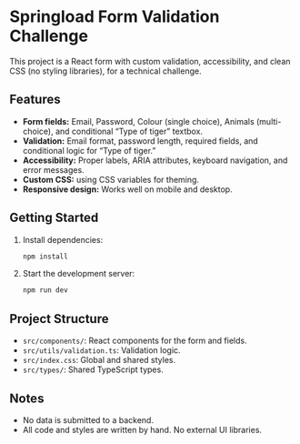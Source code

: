 # Springload Form Validation Challenge

This project is a React form with custom validation, accessibility, and clean CSS (no styling libraries), for a technical challenge.

## Features

- **Form fields:** Email, Password, Colour (single choice), Animals (multi-choice), and conditional “Type of tiger” textbox.
- **Validation:** Email format, password length, required fields, and conditional logic for “Type of tiger.”
- **Accessibility:** Proper labels, ARIA attributes, keyboard navigation, and error messages.
- **Custom CSS:** using CSS variables for theming.
- **Responsive design:** Works well on mobile and desktop.

## Getting Started

1. Install dependencies:
   ```bash
   npm install
   ```
2. Start the development server:
   ```bash
   npm run dev
   ```

## Project Structure

- `src/components/`: React components for the form and fields.
- `src/utils/validation.ts`: Validation logic.
- `src/index.css`: Global and shared styles.
- `src/types/`: Shared TypeScript types.

## Notes

- No data is submitted to a backend.
- All code and styles are written by hand. No external UI libraries.


